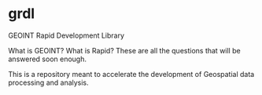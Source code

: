 # grdl
GEOINT Rapid Development Library

What is GEOINT? What is Rapid? These are all the questions that will be answered
soon enough. 

This is a repository meant to accelerate the development of Geospatial data processing
and analysis.
